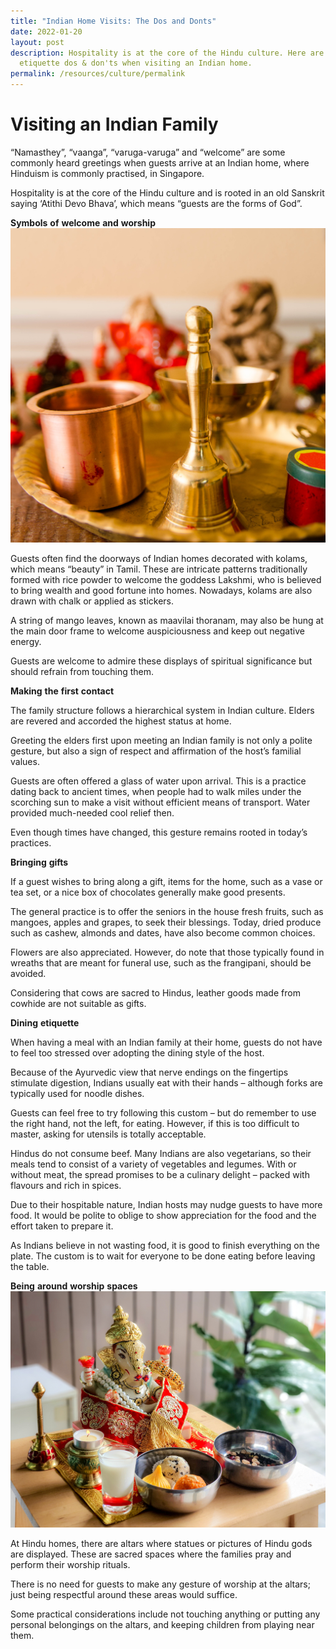 ```yaml
---
title: "Indian Home Visits: The Dos and Donts"
date: 2022-01-20
layout: post
description: Hospitality is at the core of the Hindu culture. Here are some
  etiquette dos & don'ts when visiting an Indian home.
permalink: /resources/culture/permalink
---
```


# Visiting an Indian Family


“Namasthey”, “vaanga”, “varuga-varuga” and “welcome” are some commonly heard greetings when guests arrive at an Indian home, where Hinduism is commonly practised, in Singapore.

Hospitality is at the core of the Hindu culture and is rooted in an old Sanskrit saying ‘Atithi Devo Bhava’, which means “guests are the forms of God”. 

**Symbols** **of** **welcome** **and** **worship** 
![Alt text for image on Isomer site](/images/culture/Indian%20homes%201.jpg)

Guests often find the doorways of Indian homes decorated with kolams, which means “beauty” in Tamil. These are intricate patterns traditionally formed with rice powder to welcome the goddess Lakshmi, who is believed to bring wealth and good fortune into homes. Nowadays, kolams are also drawn with chalk or applied as stickers.

A string of mango leaves, known as maavilai thoranam, may also be hung at the main door frame to welcome auspiciousness and keep out negative energy. 

Guests are welcome to admire these displays of spiritual significance but should refrain from touching them.

**Making** **the** **first** **contact**

The family structure follows a hierarchical system in Indian culture. Elders are revered and accorded the highest status at home.

Greeting the elders first upon meeting an Indian family is not only a polite gesture, but also a sign of respect and affirmation of the host’s familial values.

Guests are often offered a glass of water upon arrival. This is a practice dating back to ancient times, when people had to walk miles under the scorching sun to make a visit without efficient means of transport. Water provided much-needed cool relief then. 

Even though times have changed, this gesture remains rooted in today’s practices. 

**Bringing** **gifts** 

If a guest wishes to bring along a gift, items for the home, such as a vase or tea set, or a nice box of chocolates generally make good presents. 

The general practice is to offer the seniors in the house fresh fruits, such as mangoes, apples and grapes, to seek their blessings. Today, dried produce such as cashew, almonds and dates, have also become common choices.

Flowers are also appreciated. However, do note that those typically found in wreaths that are meant for funeral use, such as the frangipani, should be avoided.

Considering that cows are sacred to Hindus, leather goods made from cowhide are not suitable as gifts.

**Dining** **etiquette** 

When having a meal with an Indian family at their home, guests do not have to feel too stressed over adopting the dining style of the host. 

Because of the Ayurvedic view that nerve endings on the fingertips stimulate digestion, Indians usually eat with their hands – although forks are typically used for noodle dishes. 

Guests can feel free to try following this custom – but do remember to use the right hand, not the left, for eating. However, if this is too difficult to master, asking for utensils is totally acceptable.

Hindus do not consume beef. Many Indians are also vegetarians, so their meals tend to consist of a variety of vegetables and legumes. With or without meat, the spread promises to be a culinary delight – packed with flavours and rich in spices.

Due to their hospitable nature, Indian hosts may nudge guests to have more food. It would be polite to oblige to show appreciation for the food and the effort taken to prepare it. 

As Indians believe in not wasting food, it is good to finish everything on the plate. The custom is to wait for everyone to be done eating before leaving the table. 

**Being** **around** **worship** **spaces**
 ![Alt text for image on Isomer site](/images/culture/Indian%20homes%202.jpg)

At Hindu homes, there are altars where statues or pictures of Hindu gods are displayed. These are sacred spaces where the families pray and perform their worship rituals. 

There is no need for guests to make any gesture of worship at the altars; just being respectful around these areas would suffice. 

Some practical considerations include not touching anything or putting any personal belongings on the altars, and keeping children from playing near them.